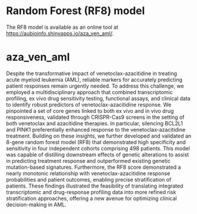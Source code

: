 # Random Forest (RF8) model
The RF8 model is available as an online tool at https://aubioinfo.shinyapps.io/aza_ven_aml/.
# aza_ven_aml
Despite the transformative impact of venetoclax-azacitidine in treating acute myeloid leukemia (AML), reliable markers for accurately predicting patient responses remain urgently needed. To address this challenge, we employed a multidisciplinary approach that combined transcriptomic profiling, ex vivo drug sensitivity testing, functional assays, and clinical data to identify robust predictors of venetoclax-azacitidine response. We pinpointed a set of core genes linked to both ex vivo and in vivo drug responsiveness, validated through CRISPR-Cas9 screens in the setting of both venetoclax and azacitidine therapies. In particular, silencing BCL2L1 and PINK1 preferentially enhanced response to the venetoclax-azacitidine treatment. Building on these insights, we further developed and validated an 8-gene random forest model (RF8) that demonstrated high specificity and sensitivity in four independent cohorts comprising 498 patients. This model was capable of distilling downstream effects of genetic alterations to assist in predicting treatment response and outperformed existing genetic mutation-based signatures. Furthermore, the RF8 score demonstrated a nearly monotonic relationship with venetoclax-azacitidine response probabilities and patient outcomes, enabling precise stratification of patients. These findings illustrated the feasibility of translating integrated transcriptomic and drug-response profiling data into more refined risk stratification approaches, offering a new avenue for optimizing clinical decision-making in AML.
